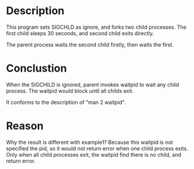 # Description

This program sets SIGCHLD as ignore, and forks two child processes. The first
child sleeps 30 seconds, and second child exits directly.

The parent process waits the second child firstly, then waits the first.

# Conclustion
When the SIGCHILD is ignored, parent invokes waitpid to wait any child process.
The waitpid would block until all childs exit.

It conforms to the description of "man 2 waitpid".

# Reason

Why the result is different with example1?
Because this waitpid is not specified the pid, so it would not return error when
one child process exits. Only when all child processes exit, the waitpid find there
is no child, and return error.



